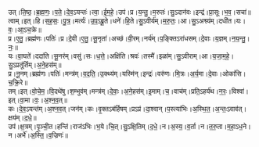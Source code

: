 

  
उत्।ति॒ष्ठ॒।ब्र॒ह्म॒णः॒।प॒ते॒।दे॒व॒ऽयन्तः॑।त्वा॒।ई॒म॒हे॒।उप॑।प्र।य॒न्तु॒।म॒रुतः॑।सु॒ऽदान॑वः।इन्द्र॑।प्रा॒सूः।भ॒व॒।सचा॑॥  
त्वाम्।इत्।हि।स॒ह॒सः॒।पु॒त्र॒।मर्त्यः॑।उ॒प॒ऽब्रू॒ते।धने॑।हि॒ते।सु॒ऽवीर्य॑म्।म॒रु॒तः॒।आ।सु॒ऽअश्व्य॑म्।दधी॑त।यः।वः॒।आ॒ऽच॒क्रे॥  
प्र।ए॒तु॒।ब्रह्म॑णः।पतिः॑।प्र।दे॒वी।ए॒तु॒।सू॒नृता॑।अच्छ॑।वी॒रम्।नर्य॑म्।प॒ङ्क्तिऽरा॑धसम्।दे॒वाः।य॒ज्ञम्।न॒य॒न्तु॒।नः॒॥  
यः।वा॒घते॑।ददा॑ति।सू॒नर॑म्।वसु॑।सः।ध॒त्ते॒।अक्षि॑ति।श्रवः॑।तस्मै॑।इळा॑म्।सु॒ऽवीराम्।आ।य॒जा॒म॒हे॒।सु॒ऽप्रतू॑र्तिम्।अ॒ने॒हस॑म्॥  
प्र।नू॒नम्।ब्रह्म॑णः।पतिः॑।मन्त्र॑म्।व॒द॒ति॒।उ॒क्थ्य॑म्।यस्मि॑न्।इन्द्रः॑।वरु॑णः।मि॒त्रः।अ॒र्य॒मा।दे॒वाः।ओकां॑सि।च॒क्रि॒रे॥  
तम्।इत्।वो॒चे॒म॒।वि॒दथे॑षु।श॒म्भुव॑म्।मन्त्र॑म्।दे॒वाः॒।अ॒ने॒हस॑म्।इ॒माम्।च॒।वाच॑म्।प्रति॒ऽहर्य॑थ।न॒रः॒।विश्वा॑।इत्।वा॒मा।वः॒।अ॒श्न॒व॒त्॥  
कः।दे॒व॒ऽयन्त॑म्।अ॒श्न॒व॒त्।जन॑म्।कः।वृ॒क्तऽब॑र्हिषम्।प्रऽप्र॑।दा॒श्वान्।प॒स्त्या॑भिः।अ॒स्थि॒त॒।अ॒न्तः॒ऽवाव॑त्।क्षय॑म्।द॒धे॒॥  
उप॑।क्ष॒त्रम्।पृ॒ञ्ची॒त।हन्ति॑।राज॑ऽभिः।भ॒ये।चि॒त्।सु॒ऽक्षि॒तिम्।द॒धे॒।न।अ॒स्य॒।व॒र्ता।न।त॒रु॒ता।म॒हा॒ऽध॒ने।न।अर्भे॑।अ॒स्ति॒।व॒ज्रिणः॑॥  
